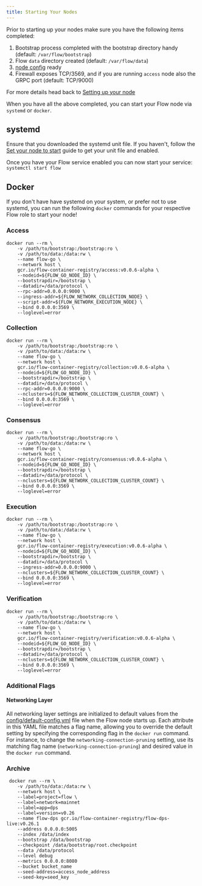 ```yaml
---
title: Starting Your Nodes
---
```


Prior to starting up your nodes make sure you have the following items completed:

1. Bootstrap process completed with the bootstrap directory handy (default: `/var/flow/bootstrap`)
2. Flow `data` directory created (default: `/var/flow/data`)
3. [node config](../node-bootstrap.md) ready
4. Firewall exposes TCP/3569, and if you are running `access` node also the GRPC port (default: TCP/9000)

For more details head back to [Setting up your node](../node-setup.md#prepare-your-node-to-start)

When you have all the above completed, you can start your Flow node via `systemd` or `docker`.

## systemd

Ensure that you downloaded the systemd unit file. If you haven't, follow the [Set your node to start](../node-setup.md#prepare-your-node-to-start) guide to get your unit file and enabled.

Once you have your Flow service enabled you can now start your service: `systemctl start flow`

## Docker

If you don't have have systemd on your system, or prefer not to use systemd, you can run the following `docker` commands for your respective Flow role to start your node!

### Access

```
docker run --rm \
	-v /path/to/bootstrap:/bootstrap:ro \
	-v /path/to/data:/data:rw \
	--name flow-go \
	--network host \
	gcr.io/flow-container-registry/access:v0.0.6-alpha \
	--nodeid=${FLOW_GO_NODE_ID} \
	--bootstrapdir=/bootstrap \
	--datadir=/data/protocol \
	--rpc-addr=0.0.0.0:9000 \
	--ingress-addr=${FLOW_NETWORK_COLLECTION_NODE} \
	--script-addr=${FLOW_NETWORK_EXECUTION_NODE} \
	--bind 0.0.0.0:3569 \
	--loglevel=error
```

### Collection

```
docker run --rm \
	-v /path/to/bootstrap:/bootstrap:ro \
	-v /path/to/data:/data:rw \
	--name flow-go \
	--network host \
	gcr.io/flow-container-registry/collection:v0.0.6-alpha \
	--nodeid=${FLOW_GO_NODE_ID} \
	--bootstrapdir=/bootstrap \
	--datadir=/data/protocol \
	--rpc-addr=0.0.0.0:9000 \
	--nclusters=${FLOW_NETWORK_COLLECTION_CLUSTER_COUNT} \
	--bind 0.0.0.0:3569 \
	--loglevel=error
```

### Consensus

```
docker run --rm \
	-v /path/to/bootstrap:/bootstrap:ro \
	-v /path/to/data:/data:rw \
	--name flow-go \
	--network host \
	gcr.io/flow-container-registry/consensus:v0.0.6-alpha \
	--nodeid=${FLOW_GO_NODE_ID} \
	--bootstrapdir=/bootstrap \
	--datadir=/data/protocol \
	--nclusters=${FLOW_NETWORK_COLLECTION_CLUSTER_COUNT} \
	--bind 0.0.0.0:3569 \
	--loglevel=error
```

### Execution

```
docker run --rm \
	-v /path/to/bootstrap:/bootstrap:ro \
	-v /path/to/data:/data:rw \
	--name flow-go \
	--network host \
	gcr.io/flow-container-registry/execution:v0.0.6-alpha \
	--nodeid=${FLOW_GO_NODE_ID} \
	--bootstrapdir=/bootstrap \
	--datadir=/data/protocol \
	--ingress-addr=0.0.0.0:9000 \
	--nclusters=${FLOW_NETWORK_COLLECTION_CLUSTER_COUNT} \
	--bind 0.0.0.0:3569 \
	--loglevel=error
```

### Verification

```
docker run --rm \
	-v /path/to/bootstrap:/bootstrap:ro \
	-v /path/to/data:/data:rw \
	--name flow-go \
	--network host \
	gcr.io/flow-container-registry/verification:v0.0.6-alpha \
	--nodeid=${FLOW_GO_NODE_ID} \
	--bootstrapdir=/bootstrap \
	--datadir=/data/protocol \
	--nclusters=${FLOW_NETWORK_COLLECTION_CLUSTER_COUNT} \
	--bind 0.0.0.0:3569 \
	--loglevel=error
```

### Additional Flags
#### Networking Layer
All networking layer settings are initialized to default values from the [config/default-config.yml](https://github.com/onflow/flow-go/blob/master/config/default-config.yml) file when the Flow node starts up. Each attribute in this YAML file matches a flag name, allowing you to override the default setting by specifying the corresponding flag in the `docker run` command. For instance, to change the `networking-connection-pruning` setting, use its matching flag name (`networking-connection-pruning`) and desired value in the `docker run` command.

### Archive

```shell
 docker run --rm \
	-v /path/to/data:/data:rw \
	--network host \
	--label=project=flow \
	--label=network=mainnet
	--label=app=dps
	--label=version=v0.26
	--name flow-dps gcr.io/flow-container-registry/flow-dps-live:v0.26.1
	--address 0.0.0.0:5005
	--index /data/index
	--bootstrap /data/bootstrap
	--checkpoint /data/bootstrap/root.checkpoint
	--data /data/protocol
	--level debug
	--metrics 0.0.0.0:8080
	--bucket bucket_name
	--seed-address=access_node_address
	--seed-key=seed_key
```
